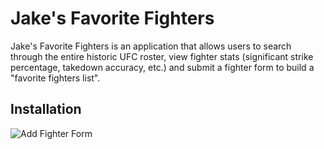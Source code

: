 # Jake's Favorite Fighters

Jake's Favorite Fighters is an application that allows users to search through the entire historic UFC roster, view 
fighter stats (significant strike percentage, takedown accuracy, etc.) and submit a fighter form to build a 
"favorite fighters list".

## Installation

![Add Fighter Form](/home/jake/Development/code/phase2/Project-Frontend/my-app/public/images/add_fighter_form_screenshot.png)
